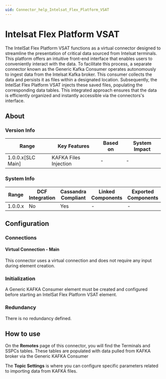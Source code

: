 ```yaml
---
uid: Connector_help_Intelsat_Flex_Platform_VSAT
---
```


# Intelsat Flex Platform VSAT

The IntelSat Flex Platform VSAT functions as a virtual connector designed to streamline the presentation of critical data sourced from Intelsat terminals. This platform offers an intuitive front-end interface that enables users to conveniently interact with the data. To facilitate this process, a separate connector known as the Generic Kafka Consumer operates autonomously to ingest data from the Intelsat Kafka broker. This consumer collects the data and persists it as files within a designated location. Subsequently, the IntelSat Flex Platform VSAT injects these saved files, populating the corresponding data tables. This integrated approach ensures that the data is efficiently organized and instantly accessible via the connectors's interface.

## About

### Version Info

| **Range**           | **Key Features**      | **Based on** | **System Impact** |
|---------------------|-----------------------|--------------|-------------------|
| 1.0.0.x\[SLC Main\] | KAFKA Files Injection | \-           | \-                |

### System Info

| **Range** | **DCF Integration** | **Cassandra Compliant** | **Linked Components** | **Exported Components** |
|-----------|---------------------|-------------------------|-----------------------|-------------------------|
| 1.0.0.x   | No                  | Yes                     | \-                    | \-                      |

## Configuration

### Connections

#### Virtual Connection - Main

This connector uses a virtual connection and does not require any input during element creation.

### Initialization

A Generic KAFKA Consumer element must be created and configured before starting an IntelSat Flex Platform VSAT element.

### Redundancy

There is no redundancy defined.

## How to use

On the **Remotes** page of this connector, you will find the Terminals and SSPCs tables. These tables are populated with data pulled from KAFKA broker via the Generic KAFKA Consumer

The **Topic Settings** is where you can configure specific parameters related to importing data from KAFKA files.
